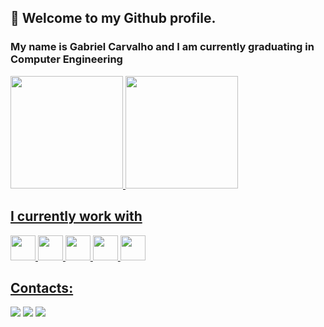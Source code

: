 ## 👋 Welcome to my Github profile.

### My name is Gabriel Carvalho and I am currently graduating in Computer Engineering

<div>
<a href="https://github.com/GabCarvaS">
<img height="180em" src="https://github-readme-stats.vercel.app/api/top-langs/?username=GabCarvaS&layout=compact&langs_count=7&theme=dracula"/>
<img height="180em" src="https://github-readme-stats.vercel.app/api?username=GabCarvaS&show_icons=true&theme=dracula&include_all_commits=true&count_private=true"/>
</div>

## I currently work with

<img src="https://cdn.jsdelivr.net/gh/devicons/devicon/icons/git/git-original.svg" width="40" height="40"/> <img src="https://cdn.jsdelivr.net/gh/devicons/devicon/icons/csharp/csharp-line.svg" width="40" height="40"/> <img src="https://cdn.jsdelivr.net/gh/devicons/devicon/icons/dotnetcore/dotnetcore-original.svg" width="40" height="40"/> <img src="https://cdn.jsdelivr.net/gh/devicons/devicon/icons/mongodb/mongodb-plain-wordmark.svg" width="40" height="40"/> <img src="https://cdn.jsdelivr.net/gh/devicons/devicon/icons/nodejs/nodejs-plain-wordmark.svg" width="40" height="40"/>

## Contacts:

<div>
<a href="https://www.instagram.com/gabcarva_/" target="_blank"><img src="https://img.shields.io/badge/-Instagram-%23E4405F?style=for-the-badge&logo=instagram&logoColor=white" target="_blank"></a>
<a href = "mailto:gabriel0921@live.com"><img src="https://img.shields.io/badge/Gmail-D14836?style=for-the-badge&logo=gmail&logoColor=white" target="_blank"></a>
<a href="https://www.linkedin.com/in/gabriel-carvalho-5b30331b7/" target="_blank"><img src="https://img.shields.io/badge/-LinkedIn-%230077B5?style=for-the-badge&logo=linkedin&logoColor=white" target="_blank"></a>   
</div>
